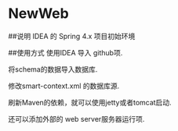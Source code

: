 # NewWeb

##说明
IDEA 的 Spring 4.x 项目初始环境

##使用方式
使用IDEA 导入 github项.

将schema的数据导入数据库.

修改smart-context.xml 的数据库源.

刷新Maven的依赖，就可以使用jetty或者tomcat启动.

还可以添加外部的 web server服务器运行项.

